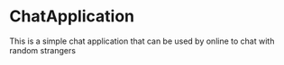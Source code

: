 # ChatApplication
This is a simple chat application that can be used by online to chat with random strangers
